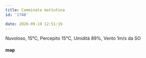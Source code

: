 ```yaml
---
title: Camminata mattutina
id: '1748'

date: 2020-09-19 12:51:19
---
```


Nuvoloso, 15°C, Percepito 15°C, Umidità 89%, Vento 1m/s da SO

<!-- ![image](/images/2021/08/20200919-activity-map_hufb5e31ea6a498a3c2c46d8ade25727ad_37472_700x0_resize_box_3.png) -->

#### map

